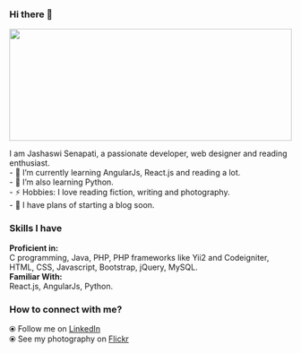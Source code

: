 ### Hi there 👋

<!--
**NehaAmbasta9/NehaAmbasta99** is a ✨ _special_ ✨ repository because its `README.md` (this file) appears on your GitHub profile.
-->

<image src="https://media-exp1.licdn.com/dms/image/C5616AQHMRQlgMZuyeQ/profile-displaybackgroundimage-shrink_350_1400/0?e=1603324800&v=beta&t=dtYHXHvt2rTlWZePOi52vySz63O6pIWtHgP0TG1KXjM" height="200" width="100%"/>

<p float="left">
  I am Jashaswi Senapati, a passionate developer, web designer and reading enthusiast. <br/>
- 🔭 I’m currently learning AngularJs, React.js and reading a lot. <br/>
- 🌱 I’m also learning Python. <br/>
- ⚡ Hobbies: I love reading fiction, writing and photography.<br/>
- 🔭 I have plans of starting a blog soon.<br/>
</p>

### Skills I have
<p>
  <b>Proficient in:</b><br/>
C programming, Java, PHP, PHP frameworks like Yii2 and Codeigniter, HTML, CSS, Javascript, Bootstrap, jQuery, MySQL.<br/>
  <b>Familiar With:</b><br/>
React.js, AngularJs, Python.<br/>
</p>

<!--### Watch my webinar on UI/UX
<image src="https://img.youtube.com/vi/zw5TJZsv9YY/maxresdefault.jpg" height="120" width="200"/>-->


### How to connect with me?
  ⦿ Follow me on <a href="https://www.linkedin.com/in/jashaswi-senapati-244827169" target="_blank">
    LinkedIn 
  </a><br>
  ⦿ See my photography on <a href="https://www.flickr.com/photos/jashaswi/">Flickr</a><br>
  <!--⦿ Read the stories and poetries I write on my <a href="https://iamambasta.wordpress.com/">Website</a><br>
  ⦿ Follow my design on <a href="https://dribbble.com/AmbastaNeha">Dribbble</a><br>-->
  
 
 
 

